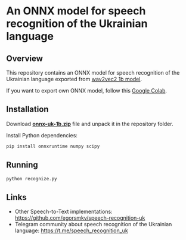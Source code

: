 # An ONNX model for speech recognition of the Ukrainian language

## Overview

This repository contains an ONNX model for speech recognition of the Ukrainian language exported from [wav2vec2 1b model](https://huggingface.co/Yehor/wav2vec2-xls-r-1b-uk-with-lm).

If you want to export own ONNX model, follow this [Google Colab](https://colab.research.google.com/drive/1bvkwrdLl6rgbWdF2fYe0Tt0-CkG2vvBD?usp=sharing).

## Installation

Download [**onnx-uk-1b.zip**](https://www.dropbox.com/s/03qh8u10lkyfntz/onnx-uk-1b.zip?dl=0) file and unpack it in the repository folder.

Install Python dependencies:

```bash
pip install onnxruntime numpy scipy
```

## Running

```bash
python recognize.py
```

## Links

- Other Speech-to-Text implementations: https://github.com/egorsmkv/speech-recognition-uk
- Telegram community about speech recognition of the Ukrainian language: https://t.me/speech_recognition_uk
